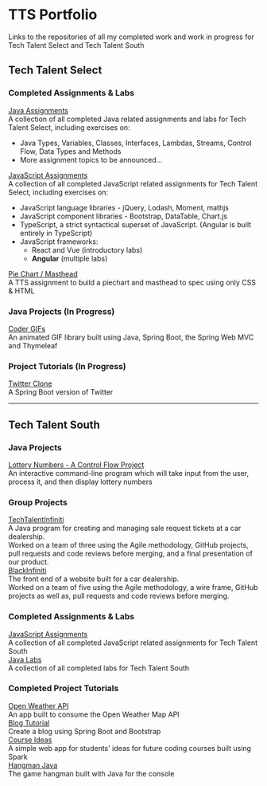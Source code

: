 # TTS Portfolio
Links to the repositories of all my completed work and work in progress for Tech Talent Select and Tech Talent South  

## Tech Talent Select

### Completed Assignments & Labs
[Java Assignments](https://github.com/jordanmor/tts_java_assignments)  
A collection of all completed Java related assignments and labs for Tech Talent Select, including exercises on: 
- Java Types, Variables, Classes, Interfaces, Lambdas, Streams, Control Flow, Data Types and Methods  
- More assignment topics to be announced...

[JavaScript Assignments](https://github.com/jordanmor/tts-js-assignments)  
A collection of all completed JavaScript related assignments for Tech Talent Select, including exercises on:   
- JavaScript language libraries - jQuery, Lodash, Moment, mathjs
- JavaScript component libraries - Bootstrap, DataTable, Chart.js
- TypeScript, a strict syntactical superset of JavaScript. (Angular is built entirely in TypeScript)
- JavaScript frameworks:   
  - React and Vue (introductory labs) 
  - **Angular** (multiple labs)  

[Pie Chart / Masthead](https://github.com/jordanmor/piechart-masthead)   
A TTS assignment to build a piechart and masthead to spec using only CSS & HTML 

### Java Projects (In Progress)
[Coder GIFs](https://github.com/jordanmor/coder-gifs)  
An animated GIF library built using Java, Spring Boot, the Spring Web MVC and Thymeleaf 

### Project Tutorials (In Progress)
[Twitter Clone](https://github.com/jordanmor/TwitterClone)  
A Spring Boot version of Twitter    

---
## Tech Talent South

### Java Projects
[Lottery Numbers - A Control Flow Project](https://github.com/jordanmor/lottery-numbers-java)  
An interactive command-line program which will take input from the user, process it, and then display lottery numbers  

### Group Projects
[TechTalentInfiniti](https://github.com/jordanmor/TechTalentInfiniti)  
A Java program for creating and managing sale request tickets at a car dealership.  
Worked on a team of three using the Agile methodology, GitHub projects, pull requests and code reviews before merging, and a final presentation of our product.    
[BlackInfiniti](https://github.com/jordanmor/BlackInfiniti)  
The front end of a website built for a car dealership.  
Worked on a team of five using the Agile methodology, a wire frame, GitHub projects as well as, pull requests and code reviews before merging.

### Completed Assignments & Labs
[JavaScript Assignments](https://github.com/jordanmor/tts-js-assignments/tech-talent-south)  
A collection of all completed JavaScript related assignments for Tech Talent South  
[Java Labs](https://github.com/jordanmor/tts_java_)  
A collection of all completed labs for Tech Talent South   

### Completed Project Tutorials
[Open Weather API](https://github.com/jordanmor/open-weather-app)  
An app built to consume the Open Weather Map API  
[Blog Tutorial](https://github.com/jordanmor/blogTutorial)  
Create a blog using Spring Boot and Bootstrap  
[Course Ideas](https://github.com/jordanmor/course-ideas)  
A simple web app for students' ideas for future coding courses built using Spark  
[Hangman Java](https://github.com/jordanmor/HangmanJava)  
The game hangman built with Java for the console  
